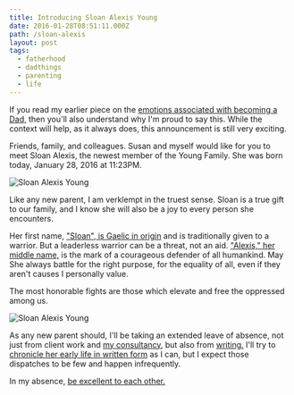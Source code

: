 ```yaml
---
title: Introducing Sloan Alexis Young
date: 2016-01-28T08:51:11.000Z
path: /sloan-alexis
layout: post
tags:
  - fatherhood
  - dadthings
  - parenting
  - life
---
```

If you read my earlier piece on the [emotions associated with becoming a Dad,](/dad-jokes) then you'll also understand why I'm proud to say this. While the context will help, as it always does, this announcement is still very exciting.

Friends, family, and colleagues. Susan and myself would like for you to meet Sloan Alexis, the newest member of the Young Family. She was born today, January 28, 2016 at 11:23PM.

![Sloan Alexis Young](http://nicholaswyoung.com.s3.amazonaws.com/img/sloan.jpg)

Like any new parent, I am verklempt in the truest sense. Sloan is a true gift to our family, and I know she will also be a joy to every person she encounters.

Her first name, ["Sloan", is Gaelic in origin](http://www.sheknows.com/baby-names/name/sloan) and is traditionally given to a warrior. But a leaderless warrior can be a threat, not an aid. ["Alexis," her middle name,](http://www.sheknows.com/baby-names/name/alexis) is the mark of a courageous defender of all humankind. May She always battle for the right purpose, for the equality of all, even if they aren't causes I personally value.

The most honorable fights are those which elevate and free the oppressed among us.

![Sloan Alexis Young](http://nicholaswyoung.com.s3.amazonaws.com/img/sloan-arms.jpg)

As any new parent should, I'll be taking an extended leave of absence, not just from client work and [my consultancy,](http://untilnow.co) but also from [writing.](/) I'll try to [chronicle her early life in written form](/tag/dadhood) as I can, but I expect those dispatches to be few and happen infrequently.

In my absence, [be excellent to each other.](https://www.youtube.com/watch?v=AfbUkRvcNiI)
